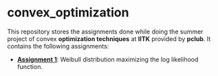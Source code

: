 # convex_optimization
This repository stores the assignments done while doing the summer project of convex **optimization techniques** at **IITK** provided by **pclub**.
It contains the following assignments:
* **[Assignment 1](https://github.com/kartavya2000/convex_optimization/blob/master/weibull.py)**: Weibull distribution maximizing the log likelihood function.
